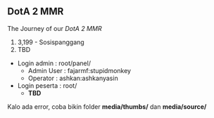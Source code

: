 DotA 2 MMR
-------------

The Journey of our *DotA 2 MMR*
1. 3,199 - Sosispanggang
2. TBD

- Login admin : root/panel/
  - Admin User : fajarmf:stupidmonkey
  - Operator : ashkan:ashkanyasin
- Login peserta : root/
  - **TBD**

Kalo ada error, coba bikin folder **media/thumbs/** dan **media/source/**
